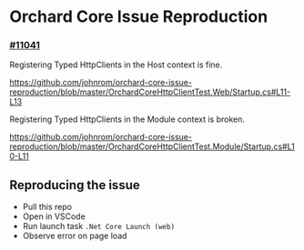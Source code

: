 # Orchard Core Issue Reproduction

### [#11041](https://github.com/OrchardCMS/OrchardCore/issues/11041)

Registering Typed HttpClients in the Host context is fine.

https://github.com/johnrom/orchard-core-issue-reproduction/blob/master/OrchardCoreHttpClientTest.Web/Startup.cs#L11-L13

Registering Typed HttpClients in the Module context is broken.

https://github.com/johnrom/orchard-core-issue-reproduction/blob/master/OrchardCoreHttpClientTest.Module/Startup.cs#L10-L11

## Reproducing the issue

- Pull this repo
- Open in VSCode
- Run launch task `.Net Core Launch (web)`
- Observe error on page load
